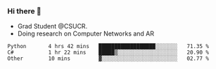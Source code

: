 ### Hi there 👋
- Grad Student @CSUCR. 
- Doing research on Computer Networks and AR
<!--START_SECTION:waka-->

```text
Python       4 hrs 42 mins   ██████████████████░░░░░░░   71.35 %
C#           1 hr 22 mins    █████▒░░░░░░░░░░░░░░░░░░░   20.90 %
Other        10 mins         ▓░░░░░░░░░░░░░░░░░░░░░░░░   02.77 %
```

<!--END_SECTION:waka-->
<!--
**jluo117/jluo117** is a ✨ _special_ ✨ repository because its `README.md` (this file) appears on your GitHub profile.

Here are some ideas to get you started:

- 🔭 I’m currently working on ...
- 🌱 I’m currently learning ...
- 👯 I’m looking to collaborate on ...
- 🤔 I’m looking for help with ...
- 💬 Ask me about ...
- 📫 How to reach me: ...
- 😄 Pronouns: ...
- ⚡ Fun fact: ...
-->
